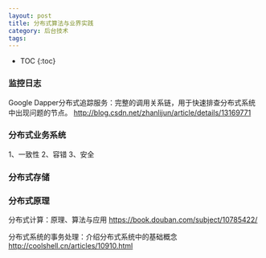 ```yaml
---
layout: post
title: 分布式算法与业界实践
category: 后台技术
tags:  
---
```


* TOC
{:toc}

### 监控日志
Google Dapper分布式追踪服务：完整的调用关系链，用于快速排查分布式系统中出现问题的节点。
http://blog.csdn.net/zhanlijun/article/details/13169771


### 分布式业务系统
1、一致性
2、容错
3、安全


### 分布式存储




### 分布式原理
分布式计算：原理、算法与应用
https://book.douban.com/subject/10785422/

分布式系统的事务处理：介绍分布式系统中的基础概念
http://coolshell.cn/articles/10910.html





